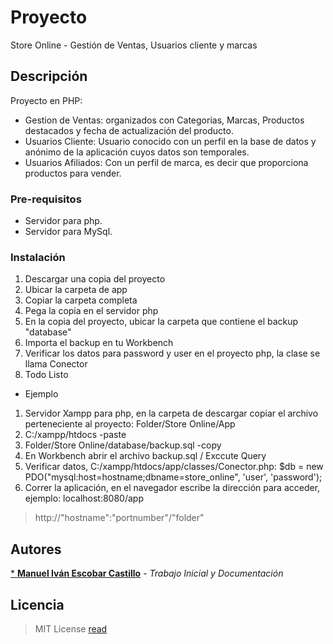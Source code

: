 # Proyecto

Store Online - Gestión de Ventas, Usuarios cliente y marcas

## Descripción

Proyecto en PHP:
  - Gestion de Ventas: organizados con Categorias, Marcas, Productos destacados y fecha de actualización del producto.
  - Usuarios Cliente: Usuario conocido con un perfil en la base de datos y anónimo de la aplicación cuyos datos son temporales.
  - Usuarios Afiliados: Con un perfil de marca, es decir que proporciona productos para vender.

### Pre-requisitos

- Servidor para php.
- Servidor para MySql.

### Instalación

1. Descargar una copia del proyecto
2. Ubicar la carpeta de app
3. Copiar la carpeta completa
4. Pega la copia en el servidor php
5. En la copia del proyecto, ubicar la carpeta que contiene el backup "database"
6. Importa el backup en tu Workbench
7. Verificar los datos para password y user en el proyecto php, la clase se llama Conector
8. Todo Listo

- Ejemplo

1. Servidor Xampp para php, en la carpeta de descargar copiar el archivo perteneciente al proyecto: Folder/Store Online/App
2. C:/xampp/htdocs -paste
3. Folder/Store Online/database/backup.sql -copy
4. En Workbench abrir el archivo backup.sql / Exccute Query
5. Verificar datos, C:/xampp/htdocs/app/classes/Conector.php: $db = new PDO("mysql:host=hostname;dbname=store_online", 'user', 'password');
6. Correr la aplicación, en el navegador escribe la dirección para acceder, ejemplo: localhost:8080/app

> http://"hostname":"portnumber"/"folder"

## Autores

[* **Manuel Iván Escobar Castillo**](https://github.com/mieco7832) - *Trabajo Inicial y Documentación*

## Licencia
> MIT License [read](https://github.com/mieco7832/Store-Online/Copyright%MIT)
